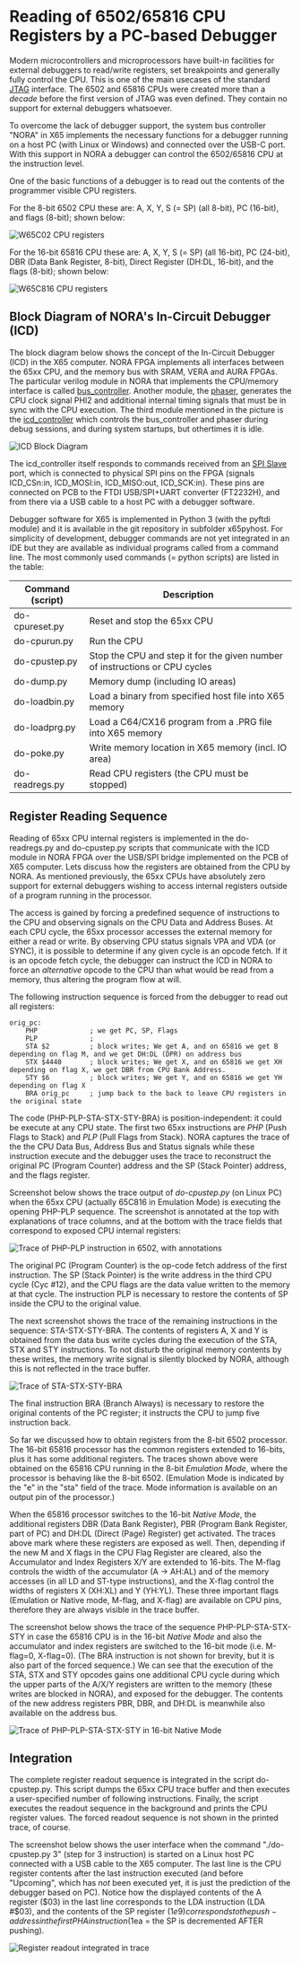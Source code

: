 Reading of 6502/65816 CPU Registers by a PC-based Debugger
============================================================

Modern microcontrollers and microprocessors have built-in facilities for external debuggers
to read/write registers, set breakpoints and generally fully control the CPU. 
This is one of the main usecases of the standard [JTAG](https://en.wikipedia.org/wiki/JTAG#Debugging) interface.
The 6502 and 65816 CPUs were created more than a _decade_ before the first version of JTAG was even defined.
They contain no support for external debuggers whatsoever. 

To overcome the lack of debugger support, the system bus controller "NORA" in X65 implements 
the necessary functions for a debugger running on a host PC (with Linux or Windows) and connected over the USB-C port. 
With this support in NORA a debugger can control the 6502/65816 CPU at the instruction level.

One of the basic functions of a debugger is to read out the contents of the programmer visible CPU registers.

For the 8-bit 6502 CPU these are: A, X, Y, S (= SP) (all 8-bit), PC (16-bit), and flags (8-bit); shown below:

![W65C02 CPU registers](pic/w65c02-cpu-regs.png)

For the 16-bit 65816 CPU these are: A, X, Y, S (= SP) (all 16-bit), PC (24-bit), DBR (Data Bank Register, 8-bit), 
Direct Register (DH:DL, 16-bit), and the flags (8-bit); shown below:

![W65C816 CPU registers](pic/w65c816-cpu-regs.png)


Block Diagram of NORA's In-Circuit Debugger (ICD)
--------------------------------------------------

The block diagram below shows the concept of the In-Circuit Debugger (ICD) in the X65 computer.
NORA FPGA implements all interfaces between the 65xx CPU, and the memory bus with SRAM, VERA and AURA FPGAs.
The particular verilog module in NORA that implements the CPU/memory interface is called [bus_controller](../fpga-nora/src/bus_controller.v).
Another module, the [phaser](../fpga-nora/src/phaser.v), generates the CPU clock signal PHI2 
and additional internal timing signals that must be in sync with the CPU execution. 
The third module mentioned in the picture is the [icd_controller](../fpga-nora/src/icd_controller.v)
which controls the bus_controller and phaser during debug sessions, and during system startups,
but othertimes it is idle.

![ICD Block Diagram](pic/icd-blockdiagram.drawio.png)

The icd_controller itself responds to commands received from an [SPI Slave](../fpga-nora/src/spi_slave.v)
port, which is connected to physical SPI pins on the FPGA (signals ICD_CSn:in, ICD_MOSI:in, ICD_MISO:out, ICD_SCK:in).
These pins are connected on PCB to the FTDI USB/SPI+UART converter (FT2232H), and from there via a USB cable
to a host PC with a debugger software.

Debugger software for X65 is implemented in Python 3 (with the pyftdi module) and it is available in the
git repository in subfolder x65pyhost.
For simplicity of development, debugger commands are not yet integrated in an IDE but they are available as individual
programs called from a command line.
The most commonly used commands (= python scripts) are listed in the table:

| Command (script)  | Description                   |
| ------------------|-------------------------------|
| do-cpureset.py    | Reset and stop the 65xx CPU   |
| do-cpurun.py      | Run the CPU |
| do-cpustep.py     | Stop the CPU and step it for the given number of instructions or CPU cycles |
| do-dump.py        | Memory dump (including IO areas) |
| do-loadbin.py     | Load a binary from specified host file into X65 memory |
| do-loadprg.py     | Load a C64/CX16 program from a .PRG file into X65 memory |
| do-poke.py        | Write memory location in X65 memory (incl. IO area) |
| do-readregs.py    | Read CPU registers (the CPU must be stopped) |



Register Reading Sequence
--------------------------------------------------

Reading of 65xx CPU internal registers is implemented in the do-readregs.py and do-cpustep.py scripts that communicate
with the ICD module in NORA FPGA over the USB/SPI bridge implemented on the PCB of X65 computer.
Lets discuss how the registers are obtained from the CPU by NORA.
As mentioned previously, the 65xx CPUs have absolutely zero support for external debuggers wishing to access internal registers
outside of a program running in the processor.

The access is gained by forcing a predefined sequence of instructions to the CPU and observing
signals on the CPU Data and Address Buses.
At each CPU cycle, the 65xx processor accesses the external memory for either a read or write.
By observing CPU status signals VPA and VDA (or SYNC), it is possible to determine if any given cycle is an opcode fetch.
If it is an opcode fetch cycle, the debugger can instruct the ICD in NORA to force an *alternative* opcode
to the CPU than what would be read from a memory, thus altering the program flow at will.

The following instruction sequence is forced from the debugger to read out all registers:

    orig_pc:
        PHP             ; we get PC, SP, Flags
        PLP             ; 
        STA $2          ; block writes; We get A, and on 65816 we get B depending on flag M, and we get DH:DL (DPR) on address bus
        STX $4440       ; block writes; We get X, and on 65816 we get XH depending on flag X, we get DBR from CPU Bank Address.
        STY $6          ; block writes; We get Y, and on 65816 we get YH depending on flag X
        BRA orig_pc     ; jump back to the back to leave CPU registers in the original state

The code (PHP-PLP-STA-STX-STY-BRA) is position-independent: it could be execute at any CPU state.
The first two 65xx instructions are *PHP* (Push Flags to Stack) and *PLP* (Pull Flags from Stack).
NORA captures the trace of the the CPU Data Bus, Address Bus and Status signals while these instruction execute
and the debugger uses the trace to reconstruct the original PC (Program Counter) address and 
the SP (Stack Pointer) address, and the flags register.

Screenshot below shows the trace output of *do-cpustep.py* (on Linux PC) when the 65xx CPU (actually 65C816 in Emulation Mode)
is executing the opening PHP-PLP sequence. 
The screenshot is annotated at the top with explanations of trace columns, and at the bottom with the trace fields
that correspond to exposed CPU internal registers:

![Trace of PHP-PLP instruction in 6502, with annotations](pic/icd-regread-php-plp-anno.drawio.png)

The original PC (Program Counter) is the op-code fetch address of the first instruction.
The SP (Stack Pointer) is the write address in the third CPU cycle (Cyc #12), and the CPU flags are the data value
written to the memory at that cycle.
The instruction PLP is necessary to restore the contents of SP inside the CPU to the original value.

The next screenshot shows the trace of the remaining instructions in the sequence: STA-STX-STY-BRA.
The contents of registers A, X and Y is obtained from the data bus write cycles during the execution of the STA, STX and STY instructions.
To not disturb the original memory contents by these writes, the memory write signal is silently blocked by NORA, 
although this is not reflected in the trace buffer.

![Trace of STA-STX-STY-BRA](pic/icd-regread-sta-stx-sty-bra.drawio.png)

The final instruction BRA (Branch Always) is necessary to restore the original contents of the PC register; 
it instructs the CPU to jump five instruction back.

So far we discussed how to obtain registers from the 8-bit 6502 processor.
The 16-bit 65816 processor has the common registers extended to 16-bits, plus it has some additional registers.
The traces shown above were obtained on the 65816 CPU running in the 8-bit *Emulation Mode*, where the processor
is behaving like the 8-bit 6502. 
(Emulation Mode is indicated by the "e" in the "sta" field of the trace. 
Mode information is available on an output pin of the processor.)

When the 65816 processor switches to the 16-bit *Native Mode*, the additional registers DBR (Data Bank Register),
PBR (Program Bank Register, part of PC) and DH:DL (Direct (Page) Register) get activated.
The traces above mark where these registers are exposed as well.
Then, depending if the new M and X flags in the CPU Flag Register are cleared, also the Accumulator and Index Registers X/Y are extended to 16-bits.
The M-flag controls the width of the accumulator (A -> AH:AL) and of the memory accesses (in all LD and ST-type instructions), 
and the X-flag control the widths of registers X (XH:XL) and Y (YH:YL).
These three important flags (Emulation or Native mode, M-flag, and X-flag) are available on CPU pins, 
therefore they are always visible in the trace buffer.

The screenshot below shows the trace of the sequence PHP-PLP-STA-STX-STY in case the 65816 CPU is in the 16-bit *Native Mode* 
and also the accumulator and index registers are switched to the 16-bit mode (i.e. M-flag=0, X-flag=0). 
(The BRA instruction is not shown for brevity, but it is also part of the forced sequence.)
We can see that the execution of the STA, STX and STY opcodes gains one additional CPU cycle during which the upper parts
of the A/X/Y registers are written to the memory (these writes are blocked in NORA), and exposed for the debugger.
The contents of the new address registers PBR, DBR, and DH:DL is meanwhile also available on the address bus.

![Trace of PHP-PLP-STA-STX-STY in 16-bit Native Mode](pic/icd-regread-16bit-mx.drawio.png)


Integration
-------------

The complete register readout sequence is integrated in the script do-cpustep.py.
This script dumps the 65xx CPU trace buffer and then executes a user-specified number of following instructions.
Finally, the script executes the readout sequence in the background and prints the CPU register values.
The forced readout sequence is not shown in the printed trace, of course.

The screenshot below shows the user interface when the command "./do-cpustep.py 3" (step for 3 instruction) 
is started on a Linux host PC connected with a USB cable to the X65 computer.
The last line is the CPU register contents after the last instruction executed (and before "Upcoming", 
which has *not* been executed yet, it is just the prediction of the debugger based on PC).
Notice how the displayed contents of the A register ($03) in the last line corresponds to the LDA instruction (LDA #$03),
and the contents of the SP register ($1e9) corresponds to the push-address in the first PHA instruction 
($1ea = the SP is decremented AFTER pushing).

![Register readout integrated in trace](pic/icd-random-trace-with-regread.drawio.png)

